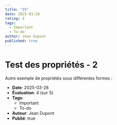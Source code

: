 ```yaml
---
title: "25"
date: 2025-03-28
rating: 4
tags:
  - Important
  - To-do
author: Jean Dupont
published: true
---
```


# Test des propriétés - 2

Autre exemple de propriétés sous différentes formes :

- **Date**: 2025-03-28
- **Évaluation**: 4 (sur 5)
- **Tags**:
  - Important
  - To-do
- **Auteur**: Jean Dupont
- **Publié**: true

